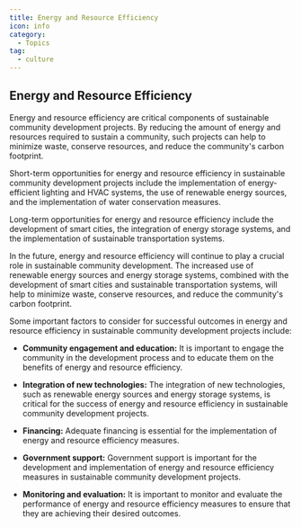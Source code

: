 ```yaml
---
title: Energy and Resource Efficiency
icon: info
category:
  - Topics
tag:
  - culture
---
```


## Energy and Resource Efficiency

Energy and resource efficiency are critical components of sustainable community development projects. By reducing the amount of energy and resources required to sustain a community, such projects can help to minimize waste, conserve resources, and reduce the community's carbon footprint.

Short-term opportunities for energy and resource efficiency in sustainable community development projects include the implementation of energy-efficient lighting and HVAC systems, the use of renewable energy sources, and the implementation of water conservation measures.

Long-term opportunities for energy and resource efficiency include the development of smart cities, the integration of energy storage systems, and the implementation of sustainable transportation systems.

In the future, energy and resource efficiency will continue to play a crucial role in sustainable community development. The increased use of renewable energy sources and energy storage systems, combined with the development of smart cities and sustainable transportation systems, will help to minimize waste, conserve resources, and reduce the community's carbon footprint.

Some important factors to consider for successful outcomes in energy and resource efficiency in sustainable community development projects include:

- <b>Community engagement and education:</b> It is important to engage the community in the development process and to educate them on the benefits of energy and resource efficiency.

- <b>Integration of new technologies:</b> The integration of new technologies, such as renewable energy sources and energy storage systems, is critical for the success of energy and resource efficiency in sustainable community development projects.

- <b>Financing:</b> Adequate financing is essential for the implementation of energy and resource efficiency measures.

- <b>Government support:</b> Government support is important for the development and implementation of energy and resource efficiency measures in sustainable community development projects.

- <b>Monitoring and evaluation:</b> It is important to monitor and evaluate the performance of energy and resource efficiency measures to ensure that they are achieving their desired outcomes.